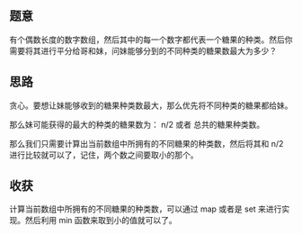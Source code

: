 ## 题意
   有个偶数长度的数字数组，然后其中的每一个数字都代表一个糖果的种类。然后你需要将其进行平分给哥和妹，问妹能够分到的不同种类的糖果数最大为多少？
   
## 思路
   贪心。要想让妹能够收到的糖果种类数最大，那么优先将不同种类的糖果都给妹。
   
   那么妹可能获得的最大的种类的糖果数为： n/2 或者 总共的糖果种类数。
   
   那么我们只需要计算出当前数组中所拥有的不同糖果的种类数，然后将其和 n/2 进行比较就可以了，记住，两个数之间要取小的那个。
   
## 收获
   计算当前数组中所拥有的不同糖果的种类数，可以通过 map 或者是 set 来进行实现。然后利用 min 函数来取到小的值就可以了。
